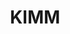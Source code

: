---
order: 6
title: 'KIMM'
productionPeriod: '2021'
fontStyle: [
  {ko: '한국기계연구원_Light', en: 'KIMM_Light', ps: 'KIMMLight'},
  {ko: '한국기계연구원_Bold', en: 'KIMM_Bold', ps: 'KIMMBold'},
]
format: ['ttf / otf', 'OEM Font(Korea Institute of Machinery & Materials(KIMM))']
spec: ['Hangul 2,350', 'Latin 95', 'Symbols 985']
link: 'https://www.kimm.re.kr/webfont'
images: [
  './images/kimm/kimm_01.jpg', 
  './images/kimm/kimm_02.jpg', 
  './images/kimm/kimm_03.jpg',
  './images/kimm/kimm_04.jpg',
  './images/kimm/kimm_05.jpg',
  ]
---